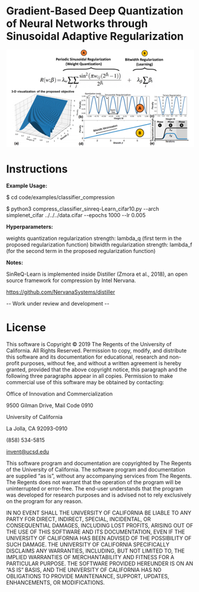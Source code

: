 # Gradient-Based Deep Quantization of Neural Networks through Sinusoidal Adaptive Regularization

![Image description](code/sinreq_learn.png)

# Instructions

**Example Usage:**

$ cd code/examples/classifier_compression

$ python3 compress_classifier_sinreq-Learn_cifar10.py --arch simplenet_cifar ../../../data.cifar --epochs 1000 --lr 0.005

**Hyperparameters:**

weights quantization regularization strength: lambda_q (first term in the proposed regularization function)
bitwidth regularization strength: lambda_f (for the second term in the proposed regularization function)

**Notes:**

SinReQ-Learn is implemented inside Distiller (Zmora et al., 2018), an open source framework for compression by Intel Nervana.

https://github.com/NervanaSystems/distiller

-- Work under review and  development --  

# License

This software is Copyright © 2019 The Regents of the University of California. All Rights Reserved. Permission to copy, modify, and distribute this software and its documentation for educational, research and non-profit purposes, without fee, and without a written agreement is hereby granted, provided that the above copyright notice, this paragraph and the following three paragraphs appear in all copies. Permission to make commercial use of this software may be obtained by contacting:

Office of Innovation and Commercialization

9500 Gilman Drive, Mail Code 0910

University of California

La Jolla, CA 92093-0910

(858) 534-5815

invent@ucsd.edu

This software program and documentation are copyrighted by The Regents of the University of California. The software program and documentation are supplied “as is”, without any accompanying services from The Regents. The Regents does not warrant that the operation of the program will be uninterrupted or error-free. The end-user understands that the program was developed for research purposes and is advised not to rely exclusively on the program for any reason.

IN NO EVENT SHALL THE UNIVERSITY OF CALIFORNIA BE LIABLE TO ANY PARTY FOR DIRECT, INDIRECT, SPECIAL, INCIDENTAL, OR CONSEQUENTIAL DAMAGES, INCLUDING LOST PROFITS, ARISING OUT OF THE USE OF THIS SOFTWARE AND ITS DOCUMENTATION, EVEN IF THE UNIVERSITY OF CALIFORNIA HAS BEEN ADVISED OF THE POSSIBILITY OF SUCH DAMAGE. THE UNIVERSITY OF CALIFORNIA SPECIFICALLY DISCLAIMS ANY WARRANTIES, INCLUDING, BUT NOT LIMITED TO, THE IMPLIED WARRANTIES OF MERCHANTABILITY AND FITNESS FOR A PARTICULAR PURPOSE. THE SOFTWARE PROVIDED HEREUNDER IS ON AN “AS IS” BASIS, AND THE UNIVERSITY OF CALIFORNIA HAS NO OBLIGATIONS TO PROVIDE MAINTENANCE, SUPPORT, UPDATES, ENHANCEMENTS, OR MODIFICATIONS.
